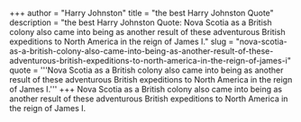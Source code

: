 +++
author = "Harry Johnston"
title = "the best Harry Johnston Quote"
description = "the best Harry Johnston Quote: Nova Scotia as a British colony also came into being as another result of these adventurous British expeditions to North America in the reign of James I."
slug = "nova-scotia-as-a-british-colony-also-came-into-being-as-another-result-of-these-adventurous-british-expeditions-to-north-america-in-the-reign-of-james-i"
quote = '''Nova Scotia as a British colony also came into being as another result of these adventurous British expeditions to North America in the reign of James I.'''
+++
Nova Scotia as a British colony also came into being as another result of these adventurous British expeditions to North America in the reign of James I.
